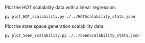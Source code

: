 Plot the HOT scalability data with a linear regression:

```bash
py plot_HOT_scalability.py ./../HOTScalability_stats.json
```

Plot the state space generation scalability data:

```bash
py plot_SGen_scalability.py ./../SGenScalability_stats.json
```